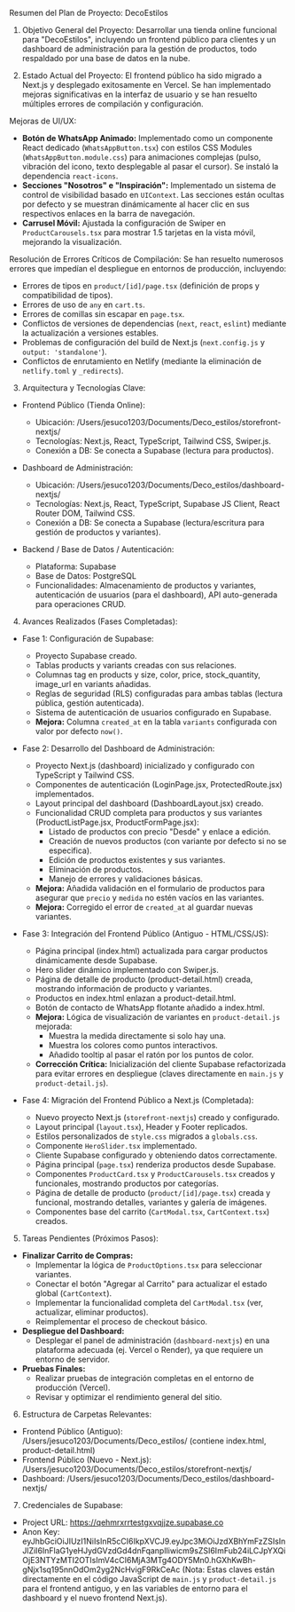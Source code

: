Resumen del Plan de Proyecto: DecoEstilos

1. Objetivo General del Proyecto:
Desarrollar una tienda online funcional para "DecoEstilos", incluyendo un frontend público
para clientes y un dashboard de administración para la gestión de productos, todo
respaldado por una base de datos en la nube.

2. Estado Actual del Proyecto:
El frontend público ha sido migrado a Next.js y desplegado exitosamente en Vercel. Se han implementado mejoras significativas en la interfaz de usuario y se han resuelto múltiples errores de compilación y configuración.

Mejoras de UI/UX:
*   **Botón de WhatsApp Animado:** Implementado como un componente React dedicado (`WhatsAppButton.tsx`) con estilos CSS Modules (`WhatsAppButton.module.css`) para animaciones complejas (pulso, vibración del icono, texto desplegable al pasar el cursor). Se instaló la dependencia `react-icons`.
*   **Secciones "Nosotros" e "Inspiración":** Implementado un sistema de control de visibilidad basado en `UIContext`. Las secciones están ocultas por defecto y se muestran dinámicamente al hacer clic en sus respectivos enlaces en la barra de navegación.
*   **Carrusel Móvil:** Ajustada la configuración de Swiper en `ProductCarousels.tsx` para mostrar 1.5 tarjetas en la vista móvil, mejorando la visualización.

Resolución de Errores Críticos de Compilación:
Se han resuelto numerosos errores que impedían el despliegue en entornos de producción, incluyendo:
*   Errores de tipos en `product/[id]/page.tsx` (definición de props y compatibilidad de tipos).
*   Errores de uso de `any` en `cart.ts`.
*   Errores de comillas sin escapar en `page.tsx`.
*   Conflictos de versiones de dependencias (`next`, `react`, `eslint`) mediante la actualización a versiones estables.
*   Problemas de configuración del build de Next.js (`next.config.js` y `output: 'standalone'`).
*   Conflictos de enrutamiento en Netlify (mediante la eliminación de `netlify.toml` y `_redirects`).

3. Arquitectura y Tecnologías Clave:

* Frontend Público (Tienda Online):
    * Ubicación: /Users/jesuco1203/Documents/Deco_estilos/storefront-nextjs/
    * Tecnologías: Next.js, React, TypeScript, Tailwind CSS, Swiper.js.
    * Conexión a DB: Se conecta a Supabase (lectura para productos).

* Dashboard de Administración:
    * Ubicación: /Users/jesuco1203/Documents/Deco_estilos/dashboard-nextjs/
    * Tecnologías: Next.js, React, TypeScript, Supabase JS Client, React Router DOM, Tailwind CSS.
    * Conexión a DB: Se conecta a Supabase (lectura/escritura para gestión de productos y
      variantes).

* Backend / Base de Datos / Autenticación:
    * Plataforma: Supabase
    * Base de Datos: PostgreSQL
    * Funcionalidades: Almacenamiento de productos y variantes, autenticación de usuarios
      (para el dashboard), API auto-generada para operaciones CRUD.

4. Avances Realizados (Fases Completadas):

* Fase 1: Configuración de Supabase:
    * Proyecto Supabase creado.
    * Tablas products y variants creadas con sus relaciones.
    * Columnas tag en products y size, color, price, stock_quantity, image_url en variants
      añadidas.
    * Reglas de seguridad (RLS) configuradas para ambas tablas (lectura pública, gestión
      autenticada).
    * Sistema de autenticación de usuarios configurado en Supabase.
    * **Mejora:** Columna `created_at` en la tabla `variants` configurada con valor por defecto `now()`.

* Fase 2: Desarrollo del Dashboard de Administración:
    * Proyecto Next.js (dashboard) inicializado y configurado con TypeScript y Tailwind CSS.
    * Componentes de autenticación (LoginPage.jsx, ProtectedRoute.jsx) implementados.
    * Layout principal del dashboard (DashboardLayout.jsx) creado.
    * Funcionalidad CRUD completa para productos y sus variantes (ProductListPage.jsx,
      ProductFormPage.jsx):
        * Listado de productos con precio "Desde" y enlace a edición.
        * Creación de nuevos productos (con variante por defecto si no se especifica).
        * Edición de productos existentes y sus variantes.
        * Eliminación de productos.
        * Manejo de errores y validaciones básicas.
    * **Mejora:** Añadida validación en el formulario de productos para asegurar que `precio` y `medida` no estén vacíos en las variantes.
    * **Mejora:** Corregido el error de `created_at` al guardar nuevas variantes.

* Fase 3: Integración del Frontend Público (Antiguo - HTML/CSS/JS):
    * Página principal (index.html) actualizada para cargar productos dinámicamente desde
      Supabase.
    * Hero slider dinámico implementado con Swiper.js.
    * Página de detalle de producto (product-detail.html) creada, mostrando información de
      producto y variantes.
    * Productos en index.html enlazan a product-detail.html.
    * Botón de contacto de WhatsApp flotante añadido a index.html.
    * **Mejora:** Lógica de visualización de variantes en `product-detail.js` mejorada:
        * Muestra la medida directamente si solo hay una.
        * Muestra los colores como puntos interactivos.
        * Añadido tooltip al pasar el ratón por los puntos de color.
    * **Corrección Crítica:** Inicialización del cliente Supabase refactorizada para evitar errores en despliegue (claves directamente en `main.js` y `product-detail.js`).

* Fase 4: Migración del Frontend Público a Next.js (Completada):
    * Nuevo proyecto Next.js (`storefront-nextjs`) creado y configurado.
    * Layout principal (`layout.tsx`), Header y Footer replicados.
    * Estilos personalizados de `style.css` migrados a `globals.css`.
    * Componente `HeroSlider.tsx` implementado.
    * Cliente Supabase configurado y obteniendo datos correctamente.
    * Página principal (`page.tsx`) renderiza productos desde Supabase.
    * Componentes `ProductCard.tsx` y `ProductCarousels.tsx` creados y funcionales, mostrando productos por categorías.
    * Página de detalle de producto (`product/[id]/page.tsx`) creada y funcional, mostrando detalles, variantes y galería de imágenes.
    * Componentes base del carrito (`CartModal.tsx`, `CartContext.tsx`) creados.

5. Tareas Pendientes (Próximos Pasos):

*   **Finalizar Carrito de Compras:**
    *   Implementar la lógica de `ProductOptions.tsx` para seleccionar variantes.
    *   Conectar el botón "Agregar al Carrito" para actualizar el estado global (`CartContext`).
    *   Implementar la funcionalidad completa del `CartModal.tsx` (ver, actualizar, eliminar productos).
    *   Reimplementar el proceso de checkout básico.
*   **Despliegue del Dashboard:**
    *   Desplegar el panel de administración (`dashboard-nextjs`) en una plataforma adecuada (ej. Vercel o Render), ya que requiere un entorno de servidor.
*   **Pruebas Finales:**
    *   Realizar pruebas de integración completas en el entorno de producción (Vercel).
    *   Revisar y optimizar el rendimiento general del sitio.

6. Estructura de Carpetas Relevantes:

* Frontend Público (Antiguo): /Users/jesuco1203/Documents/Deco_estilos/ (contiene index.html, product-detail.html)
* Frontend Público (Nuevo - Next.js): /Users/jesuco1203/Documents/Deco_estilos/storefront-nextjs/
* Dashboard: /Users/jesuco1203/Documents/Deco_estilos/dashboard-nextjs/

7. Credenciales de Supabase:

* Project URL: https://qehmrxrrtestgxvqjjze.supabase.co
* Anon Key: eyJhbGciOiJIUzI1NiIsInR5cCI6IkpXVCJ9.eyJpc3MiOiJzdXBhYmFzZSIsInJlZiI6InFlaG1yeHJydGVzdGd4dnFqanplIiwicm9sZSI6ImFub24iLCJpYXQiOjE3NTYzMTI2OTIsImV4cCI6MjA3MTg4ODY5Mn0.hGXhKwBh-gNjx1sq195nnOdOm2yg2NcHvigF9RkCeAc
  (Nota: Estas claves están directamente en el código JavaScript de `main.js` y `product-detail.js` para el frontend antiguo, y en las variables de entorno para el dashboard y el nuevo frontend Next.js).
